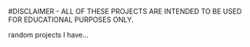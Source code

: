 #DISCLAIMER - ALL OF THESE PROJECTS ARE INTENDED TO BE USED FOR EDUCATIONAL PURPOSES ONLY.

random projects I have...
